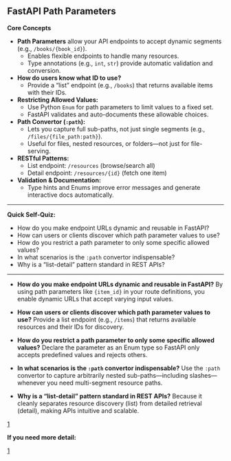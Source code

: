 
## FastAPI Path Parameters

**Core Concepts**

- **Path Parameters** allow your API endpoints to accept dynamic segments (e.g., `/books/{book_id}`).
  - Enables flexible endpoints to handle many resources.
  - Type annotations (e.g., `int`, `str`) provide automatic validation and conversion.
- **How do users know what ID to use?**
  - Provide a “list” endpoint (e.g., `/books`) that returns available items with their IDs.
- **Restricting Allowed Values:**
  - Use Python `Enum` for path parameters to limit values to a fixed set.
  - FastAPI validates and auto-documents these allowable choices.
- **Path Convertor (`:path`):**
  - Lets you capture full sub-paths, not just single segments (e.g., `/files/{file_path:path}`).
  - Useful for files, nested resources, or folders—not just for file-serving.
- **RESTful Patterns:**
  - List endpoint: `/resources` (browse/search all)
  - Detail endpoint: `/resources/{id}` (fetch one item)
- **Validation & Documentation:**
  - Type hints and Enums improve error messages and generate interactive docs automatically.

***

**Quick Self-Quiz:**

- How do you make endpoint URLs dynamic and reusable in FastAPI?
- How can users or clients discover which path parameter values to use?
- How do you restrict a path parameter to only some specific allowed values?
- In what scenarios is the `:path` convertor indispensable?
- Why is a “list-detail” pattern standard in REST APIs?

***

- **How do you make endpoint URLs dynamic and reusable in FastAPI?**
  By using path parameters like `{item_id}` in your route definitions, you enable dynamic URLs that accept varying input values.

- **How can users or clients discover which path parameter values to use?**
  Provide a list endpoint (e.g., `/items`) that returns available resources and their IDs for discovery.

- **How do you restrict a path parameter to only some specific allowed values?**
  Declare the parameter as an Enum type so FastAPI only accepts predefined values and rejects others.

- **In what scenarios is the `:path` convertor indispensable?**
  Use the `:path` convertor to capture arbitrarily nested sub-paths—including slashes—whenever you need multi-segment resource paths.

- **Why is a “list-detail” pattern standard in REST APIs?**
  Because it cleanly separates resource discovery (list) from detailed retrieval (detail), making APIs intuitive and scalable.

[1](https://fastapi.tiangolo.com/tutorial/path-params/#return-enumeration-members)

**If you need more detail:**

[1](https://fastapi.tiangolo.com/tutorial/path-params/#path-convertor)

